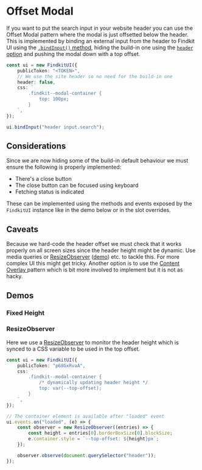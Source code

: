 # Offset Modal

If you want to put the search input in your website header you can use the
Offset Modal pattern where the modal is just offsetted below the header. This is
implemented by binding an external input from the header to Findkit UI using the
[`.bindInput()` method](/ui/api/#bindInput), hiding the build-in one using the
[`header` option](/ui/api/#header) and pushing the modal down with
a top offset.

```ts
const ui = new FindkitUI({
	publicToken: "<TOKEN>",
	// We use the site header so no need for the build-in one
	header: false,
	css: `
		.findkit--modal-container {
			top: 100px;
		}
	`,
});

ui.bindInput("header input.search");
```

## Considerations

Since we are now hiding some of the build-in default behaviour we must ensure
the following is properly implemented:

- There's a close button
- The close button can be focused using keyboard
- Fetching status is indicated

These can be implemented using the methods and events exposed by the `FindkitUI`
instance like in the demo below or in the slot overrides.

## Caveats

Because we hard-code the header offset we must check that it works properly on
all screen sizes since the header height might be dynamic. Use media queries or
[ResizeObserver][resizeobserver] ([demo](#resizeobserver)) etc. to tackle this.
For more complex UI this might get tricky. Another option is to use the [Content
Overlay ](content-overlay) pattern which is bit more involved to implement but
it is not as hacky.

## Demos

### Fixed Height

<Codesandbox example="modal-offset" />

### ResizeObserver

Here we use a [ResizeObserver][resizeobserver] to monitor the header height
which is synced to a CSS variable to be used in the top offset.

```ts
const ui = new FindkitUI({
	publicToken: "p68GxRvaA",
	css: `
		.findkit--modal-container {
			/* dynamically updating header height */
			top: var(--top-offset);
		}
	`,
});

// The container element is available after "loaded" event
ui.events.on("loaded", (e) => {
	const observer = new ResizeObserver((entries) => {
		const height = entries[0].borderBoxSize[0].blockSize;
		e.container.style = `--top-offset: ${height}px`;
	});

	observer.observe(document.querySelector("header"));
});
```

<Codesandbox example="offset-modal-resize-observer" />

[resizeobserver]: https://developer.mozilla.org/en-US/docs/Web/API/ResizeObserver
